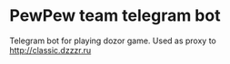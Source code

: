 # PewPew team telegram bot
Telegram bot for playing dozor game. Used as proxy to http://classic.dzzzr.ru

